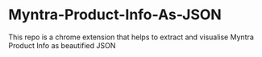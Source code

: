 # Myntra-Product-Info-As-JSON
This repo is a chrome extension that helps to extract and visualise Myntra Product Info as beautified JSON
